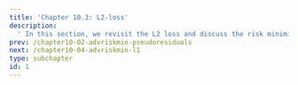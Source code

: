 ```yaml
---
title: 'Chapter 10.3: L2-loss'
description:
  ' In this section, we revisit the L2 loss and discuss the risk minimizer and the optimal constant model. '
prev: /chapter10-02-advriskmin-pseudoresiduals
next: /chapter10-04-advriskmin-l1
type: subchapter
id: 1
---
```



<!-- Hier jetzt die neuen Links einpflegen -->

<!---
<exercise id="1" title="Video Lecture">
<iframe width="100%" height="480" src="https://www.youtube.com/embed/OVD0HDZ39IU" frameborder="0" allow="accelerometer; autoplay; encrypted-media; gyroscope; picture-in-picture" allowfullscreen></iframe>
</exercise>
-->


<exercise id="2" title="Slides">
<object data="pdfs/10/slides-regression-l2.pdf" type="application/pdf" style="width:100%;height:480px">
    <embed src="pdfs/10/slides-regression-l2.pdf" type="application/pdf" />
</object>
</exercise>



